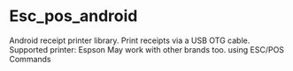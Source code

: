 # Esc_pos_android
Android receipt printer library.
Print receipts via a USB OTG cable.
Supported printer: Espson
May work with other brands too.
using ESC/POS Commands
